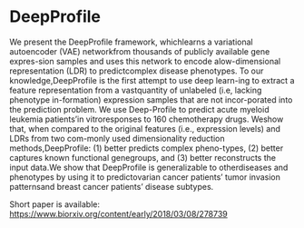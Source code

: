 # DeepProfile
We present the DeepProfile framework,  whichlearns a variational autoencoder (VAE) networkfrom thousands of publicly available gene expres-sion samples and uses this network to encode alow-dimensional representation (LDR) to predictcomplex disease phenotypes. To our knowledge,DeepProfile is the first attempt to use deep learn-ing to extract a feature representation from a vastquantity of unlabeled (i.e, lacking phenotype in-formation) expression samples that are not incor-porated into the prediction problem. We use Deep-Profile to predict acute myeloid leukemia patients’in vitroresponses to 160 chemotherapy drugs. Weshow that, when compared to the original features (i.e., expression levels) and LDRs from two com-monly used dimensionality reduction methods,DeepProfile: (1) better predicts complex pheno-types, (2) better captures known functional genegroups, and (3) better reconstructs the input data.We show that DeepProfile is generalizable to otherdiseases and phenotypes by using it to predictovarian cancer patients’ tumor invasion patternsand breast cancer patients’ disease subtypes.

Short paper is available: https://www.biorxiv.org/content/early/2018/03/08/278739
